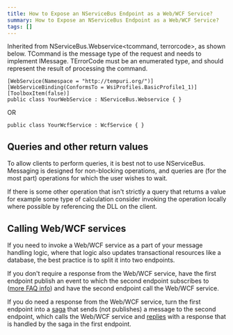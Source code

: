```yaml
---
title: How to Expose an NServiceBus Endpoint as a Web/WCF Service?
summary: How to Expose an NServiceBus Endpoint as a Web/WCF Service?
tags: []
---
```


Inherited from NServiceBus.Webservice<tcommand, terrorcode>, as shown below. TCommand is the message type of the request and needs to implement IMessage. TErrorCode must be an enumerated type, and should represent the result of processing the command.

    [WebService(Namespace = "http://tempuri.org/")]
    [WebServiceBinding(ConformsTo = WsiProfiles.BasicProfile1_1)]
    [ToolboxItem(false)]
    public class YourWebService : NServiceBus.Webservice { }

OR

    public class YourWcfService : WcfService { }

## Queries and other return values

To allow clients to perform queries, it is best not to use NServiceBus. Messaging is designed for non-blocking operations, and queries are (for the most part) operations for which the user wishes to wait.

If there is some other operation that isn't strictly a query that returns a value for example some type of calculation consider invoking the operation locally where possible by referencing the DLL on the client.

## Calling Web/WCF services

If you need to invoke a Web/WCF service as a part of your message handling logic, where that logic also updates transactional resources like a database, the best practice is to split it into two endpoints.

If you don't require a response from the Web/WCF service, have the first endpoint publish an event to which the second endpoint subscribes to
([more FAQ info](how-to-pub-sub-with-NServiceBus)) and have the second endpoint call the Web/WCF service.

If you do need a response from the Web/WCF service, turn the first endpoint into a [saga](sagas-in-nservicebus.md) that sends (not publishes) a message to the second endpoint, which calls the Web/WCF service and [replies](how-do-i-reply-to-a-message.md) with a response that is handled by the saga in the first endpoint.

